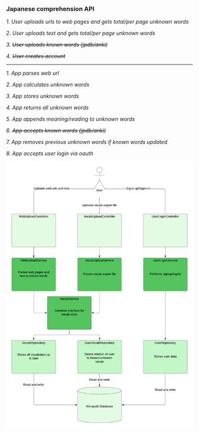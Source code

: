 ### Japanese comprehension API

_1. User uploads urls to web pages and gets total/per page unknown words_

_2. User uploads text and gets total/per page unknown words_

_3. ~~User uploads known words (jpdb/anki)~~_

_4. ~~User creates account~~_
___

_1. App parses web url_

_2. App calculates unknown words_

_3. App stores unknown words_

_4. App returns all unknown words_

_5. App appends meaning/reading to unknown words_

_6. ~~App accepts known words (jpdb/anki)~~_

_7. App removes previous unknown words if known words updated_

_8. App accepts user login via oauth_ 


![](SystemDiagram.png "Backend diagram")
